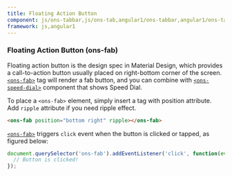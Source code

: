 ```yaml
---
title: Floating Action Button
component: js/ons-tabbar,js/ons-tab,angular1/ons-tabbar,angular1/ons-tab
framework: js,angular1
---
```



### Floating Action Button (ons-fab)

Floating action button is the design spec in Material Design, which provides a call-to-action button usually placed on right-bottom corner of the screen. [`<ons-fab>`](/v2/reference/js/ons-fab.html) tag will render a fab button, and you can combine with [`<ons-speed-dial>`](/v2/reference/js/ons-speed-dial.html) component that shows Speed Dial.

To place a `<ons-fab>` element, simply insert a tag with position attribute. Add `ripple` attribute if you need ripple effect.

``` html
<ons-fab position="bottom right" ripple></ons-fab>
```

[`<ons-fab>`](/v2/reference/js/ons-fab.html) triggers `click` event when the button is clicked or tapped, as figured below:

```javascript
document.querySelector('ons-fab').addEventListener('click', function(event) {
  // Button is clicked!
});
```
